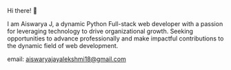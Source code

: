 Hi there! 👋

I am Aiswarya J, a dynamic Python Full-stack web developer with a passion for leveraging technology to drive organizational growth. Seeking opportunities to advance professionally and make impactful contributions to the dynamic field of web development.

email: aiswaryajayalekshmi18@gmail.com
